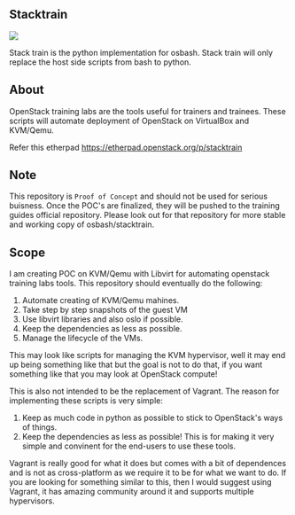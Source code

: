 Stacktrain
----------

<a href='https://travis-ci.org/dguitarbite/stacktrain'><img
src='https://secure.travis-ci.org/dguitarbite/stacktrain.png?branch=master'></a>

Stack train is the python implementation for osbash. Stack train will only
replace the host side scripts from bash to python.


About
-----

OpenStack training labs are the tools useful for trainers and trainees. These
scripts will automate deployment of OpenStack on VirtualBox and KVM/Qemu.

Refer this etherpad https://etherpad.openstack.org/p/stacktrain

Note
----

This repository is `Proof of Concept` and should not be used for serious
buisness. Once the POC's are finalized, they will be pushed to the training
guides official repository. Please look out for that repository for more stable
and working copy of osbash/stacktrain.

Scope
-----

I am creating POC on KVM/Qemu with Libvirt for automating openstack training
labs tools. This repository should eventually do the following:

1. Automate creating of KVM/Qemu mahines.
2. Take step by step snapshots of the guest VM
3. Use libvirt libraries and also oslo if possible.
4. Keep the dependencies as less as possible.
5. Manage the lifecycle of the VMs.

This may look like scripts for managing the KVM hypervisor, well it may end up
being something like that but the goal is not to do that, if you want something
like that you may look at OpenStack compute!

This is also not intended to be the replacement of Vagrant. The reason for
implementing these scripts is very simple:

1. Keep as much code in python as possible to stick to OpenStack's ways of
   things.
2. Keep the dependencies as less as possible! This is for making it very simple
   and convinent for the end-users to use these tools.

Vagrant is really good for what it does but comes with a bit of dependences and
is not as cross-platform as we require it to be for what we want to do. If you
are looking for something similar to this, then I would suggest using Vagrant,
it has amazing community around it and supports multiple hypervisors.
